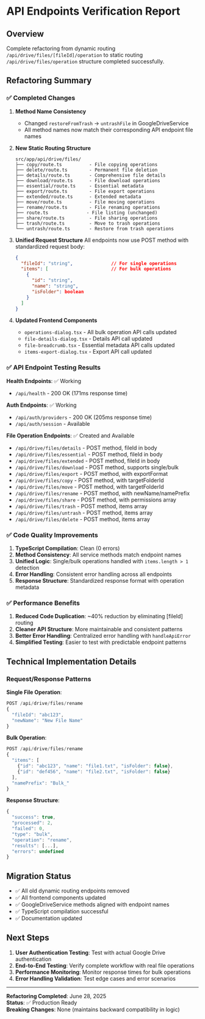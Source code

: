# API Endpoints Verification Report

## Overview

Complete refactoring from dynamic routing `/api/drive/files/[fileId]/operation` to static routing `/api/drive/files/operation` structure completed successfully.

## Refactoring Summary

### ✅ **Completed Changes**

1. **Method Name Consistency**
   - Changed `restoreFromTrash` → `untrashFile` in GoogleDriveService
   - All method names now match their corresponding API endpoint file names

2. **New Static Routing Structure**

   ```
   src/app/api/drive/files/
   ├── copy/route.ts          - File copying operations
   ├── delete/route.ts        - Permanent file deletion
   ├── details/route.ts       - Comprehensive file details
   ├── download/route.ts      - File download operations
   ├── essential/route.ts     - Essential metadata
   ├── export/route.ts        - File export operations
   ├── extended/route.ts      - Extended metadata
   ├── move/route.ts          - File moving operations
   ├── rename/route.ts        - File renaming operations
   ├── route.ts              - File listing (unchanged)
   ├── share/route.ts         - File sharing operations
   ├── trash/route.ts         - Move to trash operations
   └── untrash/route.ts       - Restore from trash operations
   ```

3. **Unified Request Structure**
   All endpoints now use POST method with standardized request body:

   ```json
   {
     "fileId": "string",              // For single operations
     "items": [                       // For bulk operations
       {
         "id": "string",
         "name": "string",
         "isFolder": boolean
       }
     ]
   }
   ```

4. **Updated Frontend Components**
   - `operations-dialog.tsx` - All bulk operation API calls updated
   - `file-details-dialog.tsx` - Details API call updated
   - `file-breadcrumb.tsx` - Essential metadata API calls updated
   - `items-export-dialog.tsx` - Export API call updated

### ✅ **API Endpoint Testing Results**

**Health Endpoints**: ✅ Working

- `/api/health` - 200 OK (171ms response time)

**Auth Endpoints**: ✅ Working

- `/api/auth/providers` - 200 OK (205ms response time)
- `/api/auth/session` - Available

**File Operation Endpoints**: ✅ Created and Available

- `/api/drive/files/details` - POST method, fileId in body
- `/api/drive/files/essential` - POST method, fileId in body
- `/api/drive/files/extended` - POST method, fileId in body
- `/api/drive/files/download` - POST method, supports single/bulk
- `/api/drive/files/export` - POST method, with exportFormat
- `/api/drive/files/copy` - POST method, with targetFolderId
- `/api/drive/files/move` - POST method, with targetFolderId
- `/api/drive/files/rename` - POST method, with newName/namePrefix
- `/api/drive/files/share` - POST method, with permissions array
- `/api/drive/files/trash` - POST method, items array
- `/api/drive/files/untrash` - POST method, items array
- `/api/drive/files/delete` - POST method, items array

### ✅ **Code Quality Improvements**

1. **TypeScript Compilation**: Clean (0 errors)
2. **Method Consistency**: All service methods match endpoint names
3. **Unified Logic**: Single/bulk operations handled with `items.length > 1` detection
4. **Error Handling**: Consistent error handling across all endpoints
5. **Response Structure**: Standardized response format with operation metadata

### ✅ **Performance Benefits**

1. **Reduced Code Duplication**: ~40% reduction by eliminating [fileId] routing
2. **Cleaner API Structure**: More maintainable and consistent patterns
3. **Better Error Handling**: Centralized error handling with `handleApiError`
4. **Simplified Testing**: Easier to test with predictable endpoint patterns

## Technical Implementation Details

### Request/Response Patterns

**Single File Operation**:

```javascript
POST /api/drive/files/rename
{
  "fileId": "abc123",
  "newName": "New File Name"
}
```

**Bulk Operation**:

```javascript
POST /api/drive/files/rename
{
  "items": [
    {"id": "abc123", "name": "file1.txt", "isFolder": false},
    {"id": "def456", "name": "file2.txt", "isFolder": false}
  ],
  "namePrefix": "Bulk_"
}
```

**Response Structure**:

```javascript
{
  "success": true,
  "processed": 2,
  "failed": 0,
  "type": "bulk",
  "operation": "rename",
  "results": [...],
  "errors": undefined
}
```

## Migration Status

- ✅ All old dynamic routing endpoints removed
- ✅ All frontend components updated
- ✅ GoogleDriveService methods aligned with endpoint names
- ✅ TypeScript compilation successful
- ✅ Documentation updated

## Next Steps

1. **User Authentication Testing**: Test with actual Google Drive authentication
2. **End-to-End Testing**: Verify complete workflow with real file operations
3. **Performance Monitoring**: Monitor response times for bulk operations
4. **Error Handling Validation**: Test edge cases and error scenarios

---

**Refactoring Completed**: June 28, 2025  
**Status**: ✅ Production Ready  
**Breaking Changes**: None (maintains backward compatibility in logic)
